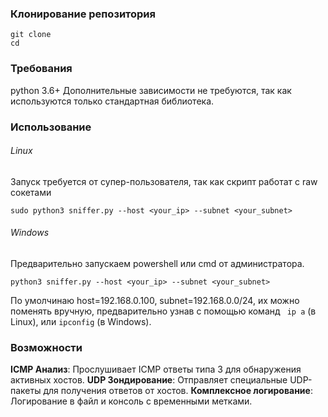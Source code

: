 ### Клонирование репозитория
```
git clone 
cd 
```
### Требования
python 3.6+
Дополнительные зависимости не требуются, так как используются только стандартная библиотека.
### Использование
###### Linux 
Запуск требуется от супер-пользователя, так как скрипт работат с raw сокетами
```
sudo python3 sniffer.py --host <your_ip> --subnet <your_subnet>
```
###### Windows
Предварительно запускаем powershell или cmd от администратора.
```
python3 sniffer.py --host <your_ip> --subnet <your_subnet>
```
По умолчинаю host=192.168.0.100, subnet=192.168.0.0/24, их можно поменять вручную, предварительно узнав с помощью команд ``` ip a``` (в Linux), или ```ipconfig``` (в Windows).
### Возможности

 **ICMP Анализ**: Прослушивает ICMP ответы типа 3 для обнаружения активных хостов.
**UDP Зондирование**: Отправляет специальные UDP-пакеты для получения ответов от хостов.
**Комплексное логирование**: Логирование в файл и консоль с временными метками.
